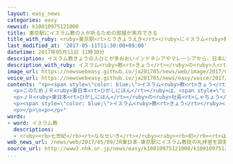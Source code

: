 ```yaml
---
layout: easy_news
categories: easy
newsid: k10010975121000
title: 東京駅にイスラム教の人が祈るための部屋が来月できる
title_with_ruby: <ruby>東京駅<rt>とうきょうえき</rt></ruby>にイスラム<ruby>教<rt>きょう</rt></ruby>の<ruby>人<rt>ひと</rt></ruby>が<ruby>祈<rt>いの</rt></ruby>るための<ruby>部屋<rt>へや</rt></ruby>が<ruby>来月<rt>らいげつ</rt></ruby>できる
last_modified_at: '2017-05-11T11:30:00+09:00'
datetime: 2017年05月11日 11時30分
description: イスラム教きょうの人ひとが多おおいインドネシアやマレーシアから、日本にっぽんへ旅行りょこうに来くる人ひとが増ふえています。
description_with_ruby: イスラム<ruby>教<rt>きょう</rt></ruby>の<ruby>人<rt>ひと</rt></ruby>が<ruby>多<rt>おお</rt></ruby>いインドネシアやマレーシアから、<ruby>日本<rt>にっぽん</rt></ruby>へ<ruby>旅行<rt>りょこう</rt></ruby>に<ruby>来<rt>く</rt></ruby>る<ruby>人<rt>ひと</rt></ruby>が<ruby>増<rt>ふ</rt></ruby>えています。
image_url: https://newswebeasy.github.io/ja201705/news/web/image/2017/05/11/k10010975121000.jpg
voice_url: https://newswebeasy.github.io/ja201705/news/easy/voice/2017/05/11/k10010975121000.mp3
contents: "<p><span style=\"color: blue;\">イスラム<ruby>教<rt>きょう</rt></ruby></span>の<ruby>人<rt>ひと</rt></ruby>が<ruby>多<rt>おお</rt></ruby>いインドネシアやマレーシアから、<ruby>日本<rt>にっぽん</rt></ruby>へ<ruby>旅行<rt>りょこう</rt></ruby>に<ruby>来<rt>く</rt></ruby>る<ruby>人<rt>ひと</rt></ruby>が<ruby>増<rt>ふ</rt></ruby>えています。<ruby>去年<rt>きょねん</rt></ruby>は<ruby>前<rt>まえ</rt></ruby>の<ruby>年<rt>とし</rt></ruby>より３０％ぐらい<ruby>増<rt>ふ</rt></ruby>えました。</p>\n\
  <p>このためＪＲ<ruby>東日本<rt>ひがしにほん</rt></ruby>は、<span style=\"color: blue;\">イスラム<ruby>教<rt>きょう</rt></ruby></span>の<ruby>人<rt>ひと</rt></ruby>が<ruby>祈<rt>いの</rt></ruby>るための<ruby>部屋<rt>へや</rt></ruby>を<ruby>東京駅<rt>とうきょうえき</rt></ruby>の<ruby>中<rt>なか</rt></ruby>に<ruby>作<rt>つく</rt></ruby>ることにしました。６<ruby>月<rt>がつ</rt></ruby><ruby>５日<rt>いつか</rt></ruby>からこの<ruby>部屋<rt>へや</rt></ruby>を<ruby>利用<rt>りよう</rt></ruby>できます。<ruby>部屋<rt>へや</rt></ruby>は、<ruby>２人<rt>ふたり</rt></ruby><ruby>入<rt>はい</rt></ruby>ることができる<ruby>広<rt>ひろ</rt></ruby>さで８m²ぐらいです。<ruby>祈<rt>いの</rt></ruby>る<ruby>前<rt>まえ</rt></ruby>に<ruby>手<rt>て</rt></ruby>や<ruby>足<rt>あし</rt></ruby>を<ruby>洗<rt>あら</rt></ruby>うための<ruby>水道<rt>すいどう</rt></ruby>もあります。</p>\n\
  <p>ＪＲ<ruby>東日本<rt>ひがしにほん</rt></ruby>の<ruby>社長<rt>しゃちょう</rt></ruby>は「インドネシアやマレーシアからは、これからもっと<ruby>大勢<rt>おおぜい</rt></ruby>の<ruby>人<rt>ひと</rt></ruby>が<ruby>来<rt>く</rt></ruby>ると<ruby>思<rt>おも</rt></ruby>うので、<ruby>祈<rt>いの</rt></ruby>る<ruby>部屋<rt>へや</rt></ruby>などが<ruby>必要<rt>ひつよう</rt></ruby>だと<ruby>考<rt>かんが</rt></ruby>えました」と<ruby>話<rt>はな</rt></ruby>しています。</p>\n\
  <p><span style=\"color: blue;\">イスラム<ruby>教<rt>きょう</rt></ruby></span>の<ruby>人<rt>ひと</rt></ruby>が<ruby>祈<rt>いの</rt></ruby>るための<ruby>部屋<rt>へや</rt></ruby>は、<ruby>羽田空港<rt>はねだくうこう</rt></ruby>や<ruby>成田空港<rt>なりたくうこう</rt></ruby>、<ruby>大阪駅<rt>おおさかえき</rt></ruby>の<ruby>近<rt>ちか</rt></ruby>くなどにもあります。</p>\n\
  <p></p>\n<p></p>"
words:
- word: イスラム教
  descriptions:
  - <ruby><rb>七世紀</rb><rt>ななせいき</rt></ruby><ruby><rb>初</rb><rt>はじ</rt></ruby>め、アラビアでムハンマドが<ruby><rb>始</rb><rt>はじ</rt></ruby>めた、<ruby><rb>唯一</rb><rt>ゆいいつ</rt></ruby>の<ruby><rb>神</rb><rt>かみ</rt></ruby>アッラーを<ruby><rb>信</rb><rt>しん</rt></ruby>じる<ruby><rb>宗教</rb><rt>しゅうきょう</rt></ruby>。<ruby><rb>回教</rb><rt>かいきょう</rt></ruby>。
web_news_url: /news/web/2017/05/09/JR東日本-東京駅にイスラム教徒の礼拝室を設置へ/
source_url: http://www3.nhk.or.jp/news/easy/k10010975121000/k10010975121000.html
...
```

